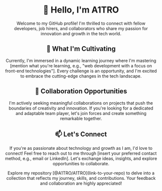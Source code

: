 <div align="center">
  <h1>👋 Hello, I'm A1TRO</h1>
  <p>Welcome to my GitHub profile! I'm thrilled to connect with fellow developers, job hirers, and collaborators who share my passion for innovation and growth in the tech world.</p>
</div>

<div align="center">
  <h2>🌱 What I'm Cultivating</h2>
  <p>Currently, I'm immersed in a dynamic learning journey where I'm mastering [mention what you're learning, e.g., "web development with a focus on front-end technologies"]. Every challenge is an opportunity, and I'm excited to embrace the cutting-edge changes in the tech landscape.</p>
</div>

<div align="center">
  <h2>💼 Collaboration Opportunities</h2>
  <p>I'm actively seeking meaningful collaborations on projects that push the boundaries of creativity and innovation. If you're looking for a dedicated and adaptable team player, let's join forces and create something remarkable together.</p>
</div>

<div align="center">
  <h2>📫 Let's Connect</h2>
  <p>If you're as passionate about technology and growth as I am, I'd love to connect! Feel free to reach out to me through [insert your preferred contact method, e.g., email or LinkedIn]. Let's exchange ideas, insights, and explore opportunities to collaborate.</p>
</div>

<div align="center">
  <p>Explore my repository [@A1TRO/A1TRO](link-to-your-repo) to delve into a collection that reflects my journey, skills, and contributions. Your feedback and collaboration are highly appreciated!</p>
</div>


<!---
A1TRO/A1TRO is a ✨ special ✨ repository because its `README.md` (this file) appears on your GitHub profile.
You can click the Preview link to take a look at your changes.
--->
